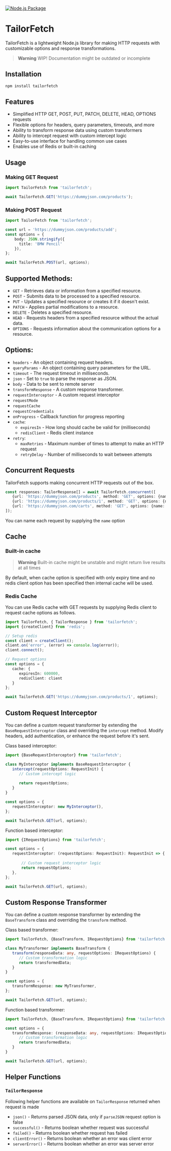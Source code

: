 <p align="center">
  <img src="https://i.ibb.co/W6MBLYg/logo-removebg-preview.png"  alt=""/>
</p>

[![Node.js Package](https://github.com/marekdev-me/TailorFetch/actions/workflows/npm-publish.yml/badge.svg)](https://github.com/marekdev-me/TailorFetch/actions/workflows/npm-publish.yml)

# TailorFetch

TailorFetch is a lightweight Node.js library for making HTTP requests with customizable options and response transformations.

> **Warning**
> WIP! Documentation might be outdated or incomplete

## Installation

```bash
npm install tailorfetch 
```

## Features
 - Simplified HTTP GET, POST, PUT, PATCH, DELETE, HEAD, OPTIONS requests
 - Flexible options for headers, query parameters, timeouts, and more
 - Ability to transform response data using custom transformers
 - Ability to intercept request with custom intercept logic
 - Easy-to-use interface for handling common use cases
 - Enables use of Redis or built-in caching

## Usage
### Making GET Request
```typescript
import TailorFetch from 'tailorfetch';

await TailorFetch.GET('https://dummyjson.com/products');
```

### Making POST Request
```typescript
import TailorFetch from 'tailorfetch';

const url = 'https://dummyjson.com/products/add';
const options = {
    body: JSON.stringify({
      title: 'BMW Pencil'
    }),
};

await TailorFetch.POST(url, options);
```

## Supported Methods:
- `GET`        - Retrieves data or information from a specified resource.
- `POST`       - Submits data to be processed to a specified resource.
- `PUT`        - Updates a specified resource or creates it if it doesn't exist.
- `PATCH`      - Applies partial modifications to a resource.
- `DELETE`     - Deletes a specified resource.
- `HEAD`       - Requests headers from a specified resource without the actual data.
- `OPTIONS`    - Requests information about the communication options for a resource.


## Options:
 - `headers`               -  An object containing request headers.
 - `queryParams`           -  An object containing query parameters for the URL.
 - `timeout`               -  The request timeout in milliseconds.
 - `json`                  -  Set to `true` to parse the response as JSON.
 - `body`                  -  Data to be sent to remote server
 - `transformResponse`     -  A custom response transformer.
 - `requestInterceptor`    -  A custom request interceptor
 - `requestMode`
 - `requestCache`
 - `requestCredentials`
 - `onProgress`            -  Callback function for progress reporting
 - `cache`:
   - `expiresIn`           -  How long should cache be valid for (milliseconds)
   - `redisClient`         -  Redis client instance
 - `retry`:
   - `maxRetries`          -  Maximum number of times to attempt to make an HTTP request
   - `retryDelay`          -  Number of milliseconds to wait between attempts

## Concurrent Requests
TailorFetch supports making concurrent HTTP requests out of the box.

```typescript
const responses: TailorResponse[] = await TailorFetch.concurrent([
   {url: 'https://dummyjson.com/products', method: 'GET', options: {name: 'products', json: true}},
   {url: 'https://dummyjson.com/products/1', method: 'GET', options: {name: 'product', json: true}},
   {url: 'https://dummyjson.com/carts', method: 'GET', options: {name: 'carts', json: true}},
]);
```

You can name each request by supplying the `name` option


## Cache

### Built-in cache

> **Warning**
> Built-in cache might be unstable and might return live results at all times

By default, when cache option is specified with only expiry time and no redis client option has been specified then internal cache will be used.

### Redis Cache
You can use Redis cache with GET requests by supplying Redis client to request cache options as follows.

```typescript
import TailorFetch, { TailorResponse } from 'tailorfetch';
import {createClient} from 'redis';

// Setup redis
const client = createClient();
client.on('error', (error) => console.log(error));
client.connect();

// Request options
const options = {
   cache: {
      expiresIn: 600000,
      redisClient: client
   }
};

await TailorFetch.GET('https://dummyjson.com/products/1', options);
```

## Custom Request Interceptor

You can define a custom request transformer by extending the `BaseRequestInterceptor` class and overriding the `intercept` method.
Modify headers, add authentication, or enhance the request before it's sent.

Class based interceptor:
```typescript
import {BaseRequestInterceptor} from 'tailorfetch';

class MyInterceptor implements BaseRequestInterceptor {
   intercept(requestOptions: RequestInit) {
      // Custom intercept logic
      
      return requestOptions;
   }
}

const options = {
   requestInterceptor: new MyInterceptor(),
};

await TailorFetch.GET(url, options);
```

Function based interceptor:
```typescript
import {IRequestOptions} from 'tailorfetch';

const options = {
   requestInterceptor: (requestOptions: RequestInit): RequestInit => {
       
       // Custom request interceptor logic
       return requestOptions;
   },
};

await TailorFetch.GET(url, options);
```

## Custom Response Transformer

You can define a custom response transformer by extending the `BaseTransform` class and overriding the `transform` method.

Class based transformer:
```typescript
import TailorFetch, {BaseTransform, IRequestOptions} from 'tailorfetch';

class MyTransformer implements BaseTransform {
   transform(responseData: any, requestOptions: IRequestOptions) {
      // Custom transformation logic
      return transformedData;
   }
}

const options = {
   transformResponse: new MyTransformer,
};

await TailorFetch.GET(url, options);
```

Function based transformer:
```typescript
import TailorFetch, {BaseTransform, IRequestOptions} from 'tailorfetch';

const options = {
   transformResponse: (responseData: any, requestOptions: IRequestOptions): any => {
      // Custom transformation logic
      return transformedData;
   }
}

await TailorFetch.GET(url, options);
```

## Helper Functions

### `TailorResponse`
Following helper functions are available on `TailorResponse` returned when request is made

   - `json()` - Returns parsed JSON data, only if `parseJSON` request option is false
   - `successful()` - Returns boolean whether request was successful
   - `failed()` - Returns boolean whether request has failed
   - `clientError()` - Returns boolean whether an error was client error
   - `serverError()` - Returns boolean whether an error was server error